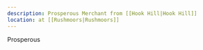 ```yaml
---
description: Prosperous Merchant from [[Hook Hill|Hook Hill]]
location: at [[Rushmoors|Rushmoors]]
---
```

Prosperous